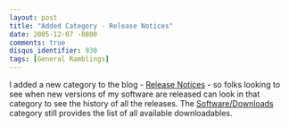 ```yaml
---
layout: post
title: "Added Category - Release Notices"
date: 2005-12-07 -0800
comments: true
disqus_identifier: 930
tags: [General Ramblings]
---
```

I added a new category to the blog - [Release Notices](/) - so folks
looking to see when new versions of my software are released can look in
that category to see the history of all the releases. The
[Software/Downloads](/) category still provides the list of all
available downloadables.
